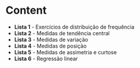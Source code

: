 # Content

* __Lista 1__ - Exercícios de distribuição de frequência
* __Lista 2__ - Medidas de tendência central
* __Lista 3__ - Medidas de variação
* __Lista 4__ - Medidas de posição
* __Lista 5__ - Medidas de assimetria e curtose
* __Lista 6__ - Regressão linear
